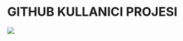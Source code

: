 <H1>GITHUB KULLANICI PROJESI</H1>
<img src="https://user-images.githubusercontent.com/120845296/227342606-fdc9c754-baad-4bae-9cdf-f2365d050239.gif">
